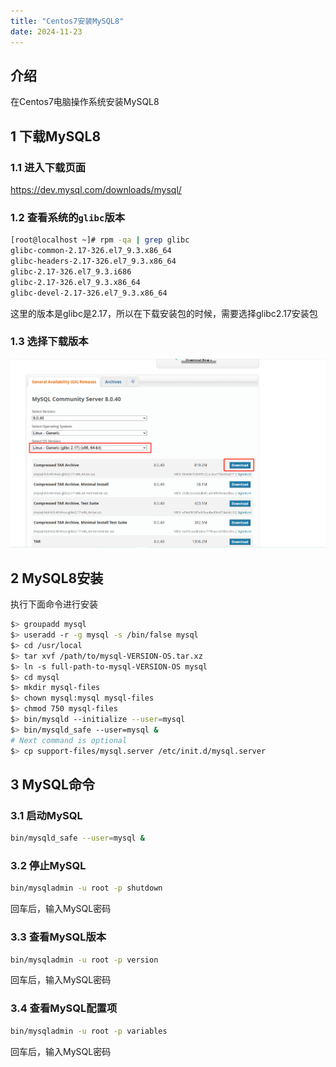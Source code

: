 ```yaml
---
title: "Centos7安装MySQL8"
date: 2024-11-23
---
```


## 介绍

在Centos7电脑操作系统安装MySQL8

## 1 下载MySQL8

### 1.1 进入下载页面

https://dev.mysql.com/downloads/mysql/

### 1.2 查看系统的`glibc`版本

```bash
[root@localhost ~]# rpm -qa | grep glibc
glibc-common-2.17-326.el7_9.3.x86_64
glibc-headers-2.17-326.el7_9.3.x86_64
glibc-2.17-326.el7_9.3.i686
glibc-2.17-326.el7_9.3.x86_64
glibc-devel-2.17-326.el7_9.3.x86_64
```

这里的版本是glibc是2.17，所以在下载安装包的时候，需要选择glibc2.17安装包

### 1.3 选择下载版本

![image-20241123102709710](2024-11-23-Centos7安装MySQL8.assets/image-20241123102709710.png)

## 2 MySQL8安装

执行下面命令进行安装

```bash
$> groupadd mysql
$> useradd -r -g mysql -s /bin/false mysql
$> cd /usr/local
$> tar xvf /path/to/mysql-VERSION-OS.tar.xz
$> ln -s full-path-to-mysql-VERSION-OS mysql
$> cd mysql
$> mkdir mysql-files
$> chown mysql:mysql mysql-files
$> chmod 750 mysql-files
$> bin/mysqld --initialize --user=mysql
$> bin/mysqld_safe --user=mysql &
# Next command is optional
$> cp support-files/mysql.server /etc/init.d/mysql.server
```

## 3 MySQL命令

### 3.1 启动MySQL

```bash
bin/mysqld_safe --user=mysql &
```

### 3.2 停止MySQL

```bash
bin/mysqladmin -u root -p shutdown
```

回车后，输入MySQL密码

### 3.3 查看MySQL版本

```bash
bin/mysqladmin -u root -p version
```

回车后，输入MySQL密码

### 3.4 查看MySQL配置项

```bash
bin/mysqladmin -u root -p variables
```

回车后，输入MySQL密码